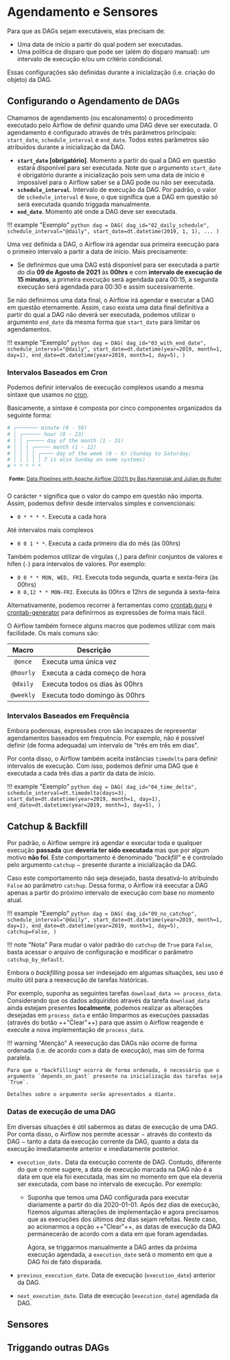 # Agendamento e Sensores

Para que as DAGs sejam executáveis, elas precisam de:

- Uma data de início a partir do qual podem ser executadas.
- Uma política de disparo que pode ser (além do disparo manual): um intervalo de execução e/ou um critério condicional.

Essas configurações são definidas durante a inicialização (i.e. criação do objeto) da DAG.

## Configurando o Agendamento de DAGs

Chamamos de agendamento (ou escalonamento) o procedimento executado pelo Airflow de definir quando uma DAG deve ser executada. O agendamento é configurado através de três parâmetros principais: `start_date`, `schedule_interval` e `end_date`. Todos estes parâmetros são atribuidos durante a inicialização da DAG.

- **`start_date` [obrigatório]**. Momento a partir do qual a DAG em questão estará disponível para ser executada. Note que o argumento `start_date` é obrigatório durante a inicialização pois sem uma data de início é impossível para o Airflow saber se a DAG pode ou não ser executada.
- **`schedule_interval`**. Intervalo de execução da DAG. Por padrão, o valor de `schedule_interval` é `None`, o que significa que a DAG em questão só será executada quando triggada manualmente.
- **`end_date`**. Momento até onde a DAG deve ser executada.

!!! example "Exemplo"
    ```python
    dag = DAG(
        dag_id="02_daily_schedule",
        schedule_interval="@daily",
        start_date=dt.datetime(2019, 1, 1),
        ...
    )
    ```

Uma vez definida a DAG, o Airflow irá agendar sua primeira execução para o primeiro intervalo a partir a data de início. Mais precisamente:

- Se definirmos que uma DAG está disponível para ser executada a partir do dia **09 de Agosto de 2021** às **00hrs** e com **intervalo de execução de 15 minutos**, a primeira execução será agendada para 00:15, a segunda execução será agendada para 00:30 e assim sucessivamente.

Se não definirmos uma data final, o Airflow irá agendar e executar a DAG em questão eternamente. Assim, caso exista uma data final definitiva a partir do qual a DAG não deverá ser executada, podemos utilizar o argumento `end_date` da mesma forma que `start_date` para limitar os agendamentos.

!!! example "Exemplo"
    ```python
    dag = DAG(
        dag_id="03_with_end_date",
        schedule_interval="@daily",
        start_date=dt.datetime(year=2019, month=1, day=1),
        end_date=dt.datetime(year=2019, month=1, day=5),
    )
    ```

### Intervalos Baseados em Cron

Podemos definir intervalos de execução complexos usando a mesma sintaxe que usamos no [cron](https://cron-job.org/en/).

Basicamente, a sintaxe é composta por cinco componentes organizados da seguinte forma:

```bash
# ┌─────── minute (0 - 59)
# │ ┌────── hour (0 - 23)
# │ │ ┌───── day of the month (1 - 31)
# │ │ │ ┌───── month (1 - 12)
# │ │ │ │ ┌──── day of the week (0 - 6) (Sunday to Saturday;
# │ │ │ │ │	7 is also Sunday on some systems)
# * * * * *
```
<p style="text-align: center; font-size: 0.75rem; margin-bottom: 1.5rem;">
    <b>Fonte:</b> <a target="_blank" href="https://www.amazon.com.br/Data-Pipelines-Apache-Airflow-Harenslak/dp/1617296902">Data Pipelines with Apache Airflow (2021) by Bas    Harenslak and Julian de Ruiter</a>
</p>

O carácter `*` significa que o valor do campo em questão não importa. Assim, podemos definir desde intervalos simples e convencionais:

- `0 * * * *`. Executa a cada hora

Até intervalos mais complexos

- `0 0 1 * *`. Executa a cada primeiro dia do mês (às 00hrs)

Também podemos utilizar de vírgulas (`,`) para definir conjuntos de valores e hífen (`-`) para intervalos de valores. Por exemplo:

- `0 0 * * MON, WED, FRI`. Executa toda segunda, quarta e sexta-feira (às 00hrs)
- `0 0,12 * * MON-FRI`. Executa às 00hrs e 12hrs de segunda à sexta-feira

Alternativamente, podemos recorrer à ferramentas como [crontab.guru](https://crontab.guru/) e [crontab-generator](https://crontab-generator.org/) para definirmos as expressões de forma mais fácil.

O Airflow também fornece alguns macros que podemos utilizar com mais facilidade. Os mais comuns são:

|   Macro   | Descrição                      |
|:---------:|--------------------------------|
| `@once`   | Executa uma única vez          |
| `@hourly` | Executa a cada começo de hora  |
| `@daily`  | Executa todos os dias às 00hrs |
| `@weekly` | Executa todo domingo às 00hrs  |

### Intervalos Baseados em Frequência

Embora poderosas, expressões cron são incapazes de representar agendamentos baseados em frequência. Por exemplo, não é possível definir (de forma adequada) um intervalo de "três em três em dias".

Por conta disso, o Airflow também aceita instâncias `timedelta` para definir intervalos de execução. Com isso, podemos definir uma DAG que é executada a cada três dias a partir da data de início.

!!! example "Exemplo"
    ```python
    dag = DAG(
        dag_id="04_time_delta",
        schedule_interval=dt.timedelta(days=3),
        start_date=dt.datetime(year=2019, month=1, day=1),
        end_date=dt.datetime(year=2019, month=1, day=5),
    )
    ```

## Catchup & Backfill

Por padrão, o Airflow sempre irá agendar e executar toda e qualquer execução **passada** que **deveria ter sido executada** mas que por algum motivo **não foi**. Este comportamento é denominado *"backfill"* e é controlado pelo argumento `catchup` $-$ presente durante a inicialização da DAG.

Caso este comportamento não seja desejado, basta desativá-lo atribuindo `False` ao parâmetro `catchup`. Dessa forma, o Airflow irá executar a DAG apenas a partir do próximo intervalo de execução com base no momento atual.

!!! example "Exemplo"
    ```python
    dag = DAG(
        dag_id="09_no_catchup",
        schedule_interval="@daily",
        start_date=dt.datetime(year=2019, month=1, day=1),
        end_date=dt.datetime(year=2019, month=1, day=5),
        catchup=False,
    )
    ```

!!! note "Nota"
     Para mudar o valor padrão do `catchup` de `True` para `False`, basta acessar o arquivo de configuração e modificar o parâmetro `catchup_by_default`.

Embora o *backfilling* possa ser indesejado em algumas situações, seu uso é muito útil para a reexecução de tarefas históricas.

Por exemplo, suponha as seguintes tarefas `download_data >> process_data`. Considerando que os dados adquiridos através da tarefa `download_data` ainda estejam presentes **localmente**, podemos realizar as alterações desejadas em `process_data` e então limparmos as execuções passadas (através do botão ++"Clear"++) para que assim o Airflow reagende e execute a nova implementação de `process_data`.

!!! warning "Atenção"
    A reexecução das DAGs não ocorre de forma ordenada (i.e. de acordo com a data de execução), mas sim de forma paralela.

    Para que o *backfilling* ocorra de forma ordenada, é necessário que o argumento `depends_on_past` presente na inicialização das tarefas seja `True`.

    Detalhes sobre o argumento serão apresentados a diante.

### Datas de execução de uma DAG

Em diversas situações é útil sabermos as datas de execução de uma DAG. Por conta disso, o Airflow nos permite acessar $-$ através do contexto da DAG $-$ tanto a data da execução corrente da DAG, quanto a data da execução imediatamente anterior e imediatamente posterior.

- `execution_date.` Data da execução corrente de DAG. Contudo, diferente do que o nome sugere, a data de execução marcada na DAG não é a data em que ela foi executada, mas sim no momento em que ela deveria ser executada, com base no intervalo de execução. Por exemplo:

    - Suponha que temos uma DAG configurada para executar diariamente a partir do dia 2020-01-01. Após dez dias de execução, fizemos algumas alterações de implementação e agora precisamos que as execuções dos últimos dez dias sejam refeitas. Neste caso, ao acionarmos a opção ++"Clear"++, as datas de execução da DAG permanecerão de acordo com a data em que foram agendadas.

        Agora, se triggarmos manualmente a DAG antes da próxima execução agendada, a `execution_date` será o momento em que a DAG foi de fato disparada.

- `previous_execution_date`. Data de execução (`execution_date`) anterior da DAG.
- `next_execution_date`. Data de execução (`execution_date`) agendada da DAG.

## Sensores

## Triggando outras DAGs
